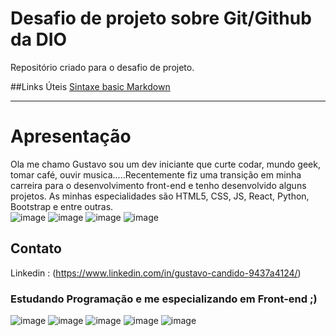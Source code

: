 # Desafio de projeto sobre Git/Github da DIO
Repositório criado para o desafio de projeto.

##Links Úteis
[Sintaxe basic Markdown](https://www.markdownguide.org/basic-syntax/)
*********************************************************************************************************************************************************************************************************************
# Apresentação 

Ola me chamo Gustavo sou um dev iniciante que curte codar, mundo geek, tomar café, ouvir musica.....Recentemente fiz uma transição em minha carreira para o desenvolvimento front-end e 
tenho desenvolvido alguns projetos. As minhas especialidades são HTML5, CSS, JS, React, Python, Bootstrap e entre outras.   
![image](https://github.com/user-attachments/assets/296afac1-9618-493e-b63c-0454922baabe) ![image](https://github.com/user-attachments/assets/d600df38-62f6-4191-b2d0-3e6f17fcfe5d) ![image](https://github.com/user-attachments/assets/1e7d007f-67eb-4cb1-b070-7f8f42086522)  ![image](https://github.com/user-attachments/assets/7b1b51b0-e834-4922-99f5-c32586d12fe4)



## Contato
Linkedin : (https://www.linkedin.com/in/gustavo-candido-9437a4124/)


### Estudando Programação e me especializando em Front-end ;)

![image](https://github.com/user-attachments/assets/5151f007-3764-433d-b62f-8a8a7dfa17cb) ![image](https://github.com/user-attachments/assets/fdfe7ea0-ca0d-460f-8af0-85e8444f0926) ![image](https://github.com/user-attachments/assets/04eab944-4677-40e6-81d9-fcec7891a7ad) ![image](https://github.com/user-attachments/assets/e6ebeccb-bf28-4b73-9576-9cfa44f84dd3) ![image](https://github.com/user-attachments/assets/7bc51878-e89b-448a-b48f-9f117f5a4661) 









